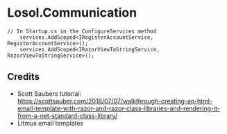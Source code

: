 # Losol.Communication



```
// In Startup.cs in the ConfigureServices method
    services.AddScoped<IRegisterAccountService, RegisterAccountService>();
    services.AddScoped<IRazorViewToStringService, RazorViewToStringService>();
``` 

## Credits
* Scott Saubers tutorial: https://scottsauber.com/2018/07/07/walkthrough-creating-an-html-email-template-with-razor-and-razor-class-libraries-and-rendering-it-from-a-net-standard-class-library/
* Litmus email templates

